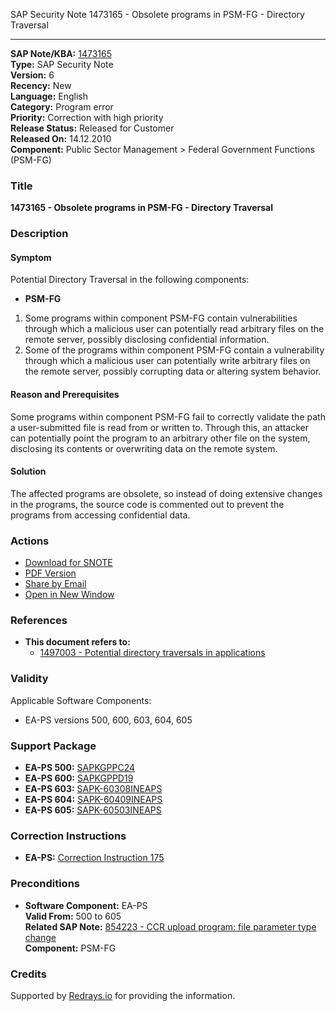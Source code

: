 SAP Security Note 1473165 - Obsolete programs in PSM-FG - Directory Traversal

---

**SAP Note/KBA:** [1473165](https://me.sap.com/notes/0001473165)  
**Type:** SAP Security Note  
**Version:** 6  
**Recency:** New  
**Language:** English  
**Category:** Program error  
**Priority:** Correction with high priority  
**Release Status:** Released for Customer  
**Released On:** 14.12.2010  
**Component:** Public Sector Management > Federal Government Functions (PSM-FG)  

### **Title**
**1473165 - Obsolete programs in PSM-FG - Directory Traversal**

### **Description**
#### **Symptom**
Potential Directory Traversal in the following components:
- **PSM-FG**

1. Some programs within component PSM-FG contain vulnerabilities through which a malicious user can potentially read arbitrary files on the remote server, possibly disclosing confidential information.
2. Some of the programs within component PSM-FG contain a vulnerability through which a malicious user can potentially write arbitrary files on the remote server, possibly corrupting data or altering system behavior.

#### **Reason and Prerequisites**
Some programs within component PSM-FG fail to correctly validate the path a user-submitted file is read from or written to. Through this, an attacker can potentially point the program to an arbitrary other file on the system, disclosing its contents or overwriting data on the remote system.

#### **Solution**
The affected programs are obsolete, so instead of doing extensive changes in the programs, the source code is commented out to prevent the programs from accessing confidential data.

### **Actions**
- [Download for SNOTE](https://notesdownloads.sap.com/note/0040000008714432017)
- [PDF Version](https://userapps.support.sap.com/sap/support/sfm/notes/print/0001473165?language=en-US&token=BD24191D3039FCF909D40D940CBD06F7)
- [Share by Email](https://me.sap.com/notes/0001473165#share)
- [Open in New Window](https://me.sap.com/notes/0001473165#newwindow)

### **References**
- **This document refers to:**  
  - [1497003 - Potential directory traversals in applications](https://me.sap.com/notes/1497003)

### **Validity**
Applicable Software Components:
- EA-PS versions 500, 600, 603, 604, 605

### **Support Package**
- **EA-PS 500:** [SAPKGPPC24](https://me.sap.com/supportpackage/SAPKGPPC24)
- **EA-PS 600:** [SAPKGPPD19](https://me.sap.com/supportpackage/SAPKGPPD19)
- **EA-PS 603:** [SAPK-60308INEAPS](https://me.sap.com/supportpackage/SAPK-60308INEAPS)
- **EA-PS 604:** [SAPK-60409INEAPS](https://me.sap.com/supportpackage/SAPK-60409INEAPS)
- **EA-PS 605:** [SAPK-60503INEAPS](https://me.sap.com/supportpackage/SAPK-60503INEAPS)

### **Correction Instructions**
- **EA-PS:** [Correction Instruction 175](https://me.sap.com/corrins/0001473165/175)

### **Preconditions**
- **Software Component:** EA-PS  
  **Valid From:** 500 to 605  
  **Related SAP Note:** [854223 - CCR upload program: file parameter type change](https://me.sap.com/notes/854223)  
  **Component:** PSM-FG

### **Credits**
Supported by [Redrays.io](https://redrays.io) for providing the information.
